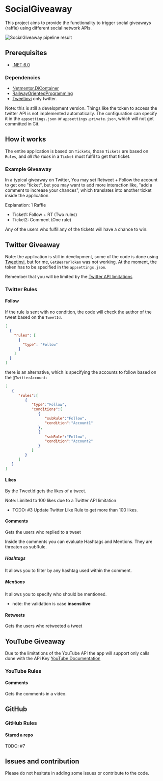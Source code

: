 # SocialGiveaway
This project aims to provide the functionality to trigger social giveaways (raffle) using different social network APIs.

![SocialGiveaway pipeline result](https://github.com/ElectNewt/SocialGiveaway/actions/workflows/pipeline.yml/badge.svg)

## Prerequisites
- [.NET 6.0](https://dotnet.microsoft.com/download/dotnet/6.0)

### Dependencies
* [Netmentor.DiContainer](https://github.com/ElectNewt/Netmentor.DiContainer)
* [RailwayOrientedProgramming](https://github.com/ElectNewt/EjemploRop)
* [Tweetinvi](https://github.com/linvi/tweetinvi) only twitter.

Note: this is still a development version. Things like the token to access the twitter API is not implemented automatically.  The configuration can specify it in the `appsettings.json` or `appsettings.private.json`, which will not get committed in Git. 

## How it works
The entire application is based on `Tickets`, those `Tickets` are based on `Rules`, and *all the rules* in a `Ticket` must fulfil to get that ticket.

### Example Giveaway 
In a typical giveaway on Twitter, You may set Retweet + Follow the account to get one "ticket", but you may want to add more interaction like, "add a comment to increase your chances", which translates into another ticket inside the application.

Explanation:
1 Raffle
- Ticket1: Follow + RT (Two rules)
- Ticket2: Comment (One rule)

Any of the users who fulfil any of the tickets will have a chance to win.

## Twitter Giveaway
Note: the application is still in development, some of the code is done using [Tweetinvi](https://github.com/linvi/tweetinvi), but for me, `GetBearerToken` was not working. At the moment, the token has to be specified in the `appsettings.json`.


Remember that you will be limited by the [Twitter API limitations](https://developer.twitter.com/en/docs/twitter-api/rate-limits)

### Twitter Rules
#### Follow
If the rule is sent with no condition, the code will check the author of the tweet based on the `TweetId`.
```json
[
  {
    "rules": [
      {
        "type": "Follow"
      }
    ]
  }
]
```
there is an alternative, which is specifying the accounts to follow based on the `@TwitterAccount`:
```json
[
   {
      "rules":[
         {
            "type":"Follow",
            "conditions":[
               {
                  "subRule":"Follow",
                  "condition":"Account1"
               },
               {
                  "subRule":"Follow",
                  "condition":"Account2"
               }
            ]
         }
      ]
   }
]
```


#### Likes
By the TweetId gets the likes of a tweet.

Note: Limited to 100 likes due to a Twitter API limitation
- TODO: #3 Update Twitter Like Rule to get more than 100 likes.

#### Comments
Gets the users who replied to a tweet

Inside the comments you can evaluate Hashtags and Mentions. They are threaten as subRule.

##### Hashtags 
It allows you to filter by any hashtag used within the comment.

##### Mentions
It allows you to specify who should be mentioned. 
- note: the validation is case **insensitive**



#### Retweets
Gets the users who retweeted a tweet



## YouTube Giveaway
Due to the limitations of the YouTube API  the app will support only calls done with the APi Key [YouTube Documentation](https://developers.google.com/youtube/v3/getting-started) 

### YouTube Rules
#### Comments
Gets the comments in a video.



## GitHub
### GitHub Rules
#### Stared a repo
TODO: #7



## Issues and contribution
Please do not hesitate in adding some issues or contribute to the code.
